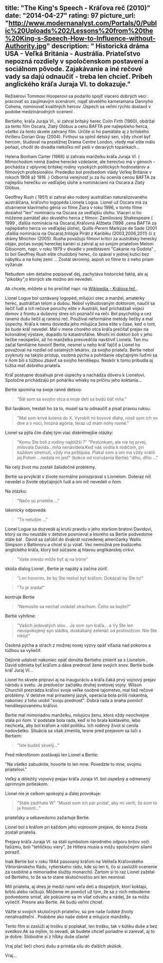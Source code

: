 title: "The King's Speech - Kráľova reč (2010)"
date: "2014-04-27"
rating: 97
picture_url: "http://www.modernanalyst.com/Portals/0/Public%20Uploads%202/Lessons%20from%20the%20King-s-Speech-How-to-Influence-without-Authority.jpg"
description: " Historická dráma USA - Veľká Británia - Austrália. Priateľstvo nepozná rozdiely v spoločenskom postavení a sociálnom pôvode. Zajakávanie a iné rečové vady sa dajú odnaučiť - treba len chcieť. Príbeh anglického kráľa Juraja VI. to dokazuje."
---

Režisérovi Tommovi Hooperovi sa podarilo spojiť viacero dobrých vecí : pracovať so zaujímavým scenárom, najať skvelého kameramana Dannyho Cohena, nominovať kvalitných hercov .Úspech sa veľmi rýchlo dostavil v podobe medzinárodných ocenení . 

Bertieho, kráľa Juraja VI., si zahral britský herec Colin Firth (1960),  obdržal za tento film Oscara, Zlatý Glóbus a cenu BAFTA pre najlepšieho herca, všetko za tento skvele zahraný film. Určite si ho pamätáte aj z britského thrilleru Dorian Gray (2004). Firthovi sa splnil detský sen, vždy chcel byť hercom, študoval na prestížnej Drama Centre London, vtedy mal ešte málo peňazí, chodil do divadla niekoľko míľ peši v deravých topánkach...

Helena Bonham Carter (1966) si zahrala manželku kráľa Juraja VI. ( Mimochodom nemá žiadne herecké vzdelanie, ale herectvo má v génoch - pochádza z vplyvnej britskej rodiny vysokých politických hodnostárov a filmových profesionálov. Prededko bol predsedom vlády Veľkej Británie v rokoch 1908 až 1916 .) Odborná verejnosť ju za ňu ocenila cenou BAFTA za najlepšiu herečku vo vedľajšej úlohe a nomináciami na Oscara a Zlatý Glóbus.

Geoffrey Rush ( 1951) si zahral ako rodený austrálčan naturalizovaného austrálčana, kráľovho logopéda Lionela Logua. Lionel už Oscara má za stvárnenie klavírneho génia vo filme Žiara v roku 1996, v tomto filme dosiahol "len" nomináciu na Oscara za vedľajšiu úlohu. Viacerí si ho môžeme pamätať ako skvelého herca z filmov: Zamilovaný Shakespeare ( 1999 , ďalšia nominácia na Oscara),Kráľovná Alžbeta (1998 ,cena BAFTA za najlepšieho herca vo vedľajšej úlohe), Quills-Perem Markýze de Sade (2001 ,ďalšia nominácia na Oscara),trilógia Piráti z Karibiku (2003,2006,2011) či z drámy Mníchov (2005). 
Rusha považujú filmoví kritici za austrálsky herecký objav, počas svojej hereckej kariéri si zahral aj so svojim priateľom Melom Gibsonom, napr. v roku 1979 v divadle v predstavení "Cakanie na Godota" , to bol Geoffrey Rush ešte chudobný herec, čo spával v jednej kutici bez nábytku a na holej zemi ...
Zostal skromný, aspoň vo filme to z neho priam vyžaruje.

Nebudem vám detailne popisovať dej, zachytáva historické faktá, ale aj "pikošky",o ktorých ste možno ani nevedeli.

Ak chcete, môžete si ho prečítať napr. na [Wikipedia - Králova řeč ](http://cs.wikipedia.org/wiki/Králova_řeč).
 
Lionel Logue bol uznávaný logopéd, milujúci otec a manžel, amatérky herec, austrálčan telom a dušou. Nebol vyštudovaným doktorom, naučil sa liečiť ľudí a ich rečové poruchy ešte v Austrálii, keď prichádzali vojaci domov z frontu a duševný stres ich poznačil na reči. Bol  psychológ a cez ranenú dušu liečil aj ranenú reč. Používal neformálne metódy liečby a mal úspechy. Kráľa k nemu doviedla jeho milujúca žena ešte v čase, keď o tom, že bude kráľ nevedel. Mal v mene chorého otca kráľa prečítať prejav na koloniálnej výstave, dopadlo to katastrofálne. Mnohí iní doktori boli v jeho liečbe neúspešní, až ho manželka presvedčila navštíviť Lionela. Ten mu začal familiárne hovoriť Bertie,
nesmel u neho kráľ fajčiť a Lionel ho považoval na rozdiel od ostatných lekárov, za svojho priateľa. Bertie nebol zvyknutý na takýto prístup, osobná pýcha a pohŕdanie obyčajnými ľuďmi sa v ňom bili s túžbou zbaviť sa svojho hendikepu. Neskôr k tomu pribudla aj túžba mať dobrého priateľa.

Kráľ postupne dosahuje prvé úspechy a nachádza dôveru k Lionelovi. Spoločne prichádzajú pri poháriku whisky na príčinu jeho koktania...

Bertie spomína na svoje ranné detsvo:

> "Bál som sa svojho otca a moje deti sa budú báť mňa."

Bol ľavákom, trestali ho za to, musel sa to odnaučiť a písať pravou rukou.

> "Mal som krivé kolená do X. Vyrobili mi kovové dlahy, nosil som ich vo dne a v noci, hrozná agónia, teraz už mám nohy rovné." 

Lionel sa pýta čím ďalej tým viac diskrétnejšie otázky:

> "Komu Ste boli z rodiny najbližší ?"
"Pestúnkam, ale nie tej prvej, milovala Davida...mňa nenávidela.Keď nás vodila k rodičom, pri každom stretnutí, vždy ma poštípala.
Plakal som a oni ma vždy vrátili jej.Potom ...nedala mi jesť" 
(kokce od rozrušenia Bertie)
> "dlho, dlho ..."

Na celý život mu zostali žalúdočné problémy.

Bertie sa prvýkrát v živote normálne porozprával s Lionelom. Doteraz nič nevedel o živote obyčajných ľudí a oni nič nevedeli o ňom.

Na otázku:

> "Načo sú priatelia ..."

lakonicky odpovedá:

> "To netuším ..."

Lionel Logue sa dozvedá aj krutú pravdu o jeho staršom bratovi Davidovi, ktorý sa mu neustále v detstve posmieval a ktorého sa Bertie podvedome stále bál . Dávid sa zaľúbil do dvakrát rozvedenej američanky Wallis Simpson z Baltimoru a chcel si ju vziať. Vec nemožná pre budúceho anglického kráľa, ktorý bol súčasne aj hlavou anglikánskej cirkvi.

> "Vaše miesto môže byť aj na tróne" 

skúša dialog Lionel , Bertie je napätý a začína zúriť.

> "Len hovorím, že by Ste mohol byť kráľom. Dokázali by Ste to!"

> "To je zrada!" 

kontruje Bertie

> "Nemusíte sa nechať ovládať strachom. Čoho sa bojíte?"

Bertie vyhŕkne:

> "Vašich jedovatých slov...
Ja som syn kráľa... a Vy Ste len neuspokojený syn sládka, doskákaný zelenáč od protinožcov. Nie Ste nikto!" 

Osobná pýcha a strach z možnej novej výzvy opäť víťazia nad pokorou a túžbou sa vyliečiť. 

Dejinné udalosti nakoniec opäť donútia Bertieho zmieriť sa s Lionelom , David odmieta byť kráľom a dáva prednosť žene svojich snov.
Bertie bude kráľ Juraj VI...

Lionel ho skvele pripravi aj na inauguráciu a kráľa čaká prvý vojnový prejav národu a svetu. Je predvečer začiatku druhej svetovej vojny. 
Wilson Churchill prezrádza kráľovi svoje veľke osobné tajomstvo, mal tiež rečové problémy. V detstve mal
prirastený jazyk, operácia bola príliš riskantná, nakoniec z toho urobil "svoju prednosť". Dobrá rada a snaha pomôcť hendikepovanému kráľovi. 

Bertie mal mimoriadnu manželku, milujúcu ženu, ktorá vždy neochvejne stála pri ňom. V podstate bola rada, keď si ho brala koktavého, lebo nechcela, aby bol kráľom a robil politiku. Ich rodinný život si cenila nadovšetko.
Situácia sa však zmenila, tesne pred prejavom sa lúči s Bertiem:

> "Iste budeš skvelý..." 

Pred mikrofónom zostávajú len Lionel a Bertie:

"Na všetko zabudnite, hovorte to len mne. Povedzte to mne, svojmu priateľovi."

Veľký a dôležitý vojnový prejav kráľa Juraja VI. bol úspešný a odmenený úprimným potleskom.

Lionel nie je celkom spokojný a ďalej provokuje:

> "Stále zadŕhate W"
"Musel som ich pár pridať, aby mi verili, že som to ja hovoril..."

priateľsky a sebavedomo zažartuje Bertie.


Lionel bol s kráľom pri každom jeho vojnovom prejave, do konca života zostali priatelia.

Prejavy kráľa Juraja VI. sa stali symbolom národného odporu britov voči fašizmu, boli "tehličkou viery", že Hitlera musia a môžu spoločnými silami poraziť.

Inak Bertie bol v roku 1944 pasovaný kráľom na Veliteľa Kráľovského Viktoriánskeho Rádu, rytierskeho rádu, kde sú len tí, čo si zaslúžili ocenenie za osobitné a mimoriadne služby monarchii. Žartom si to raz Lionel zaželal od Bertieho, to že sa to stane skutočnosťou ani len nesníval.

Milí priatelia, aj dnes je medzi nami veľa detí a dospelých, ktorí koktajú, brblú alebo račkujú. Môžeme im pomôcť už tým, že sa z nich nebudeme podvedome smiať, ale pokúsime sa im vliať odvahu a nádej, že sa môžu vyliečiť. Presne ako Bertie. Ak budú veľmi chcieť.

Vážte si svojich skutočných priateľov, sú pre naše ľudské životy nenahraditeľní . Podobne ako naše dobré a milujúce manželky.

Tento film si zaslúži aj trošku si poplakať, len trošku, tak v kútiku duše a bez svedkov.Ak sa mýlim, to nevadí, ak budete chcieť poriadne si zarevať, aj to je dobre.
Slobodne si z hĺbky duše uľavte!

Vraj plač lieči chorú dušu a prináša silu do ďalších skúšok. 

Vraj...





